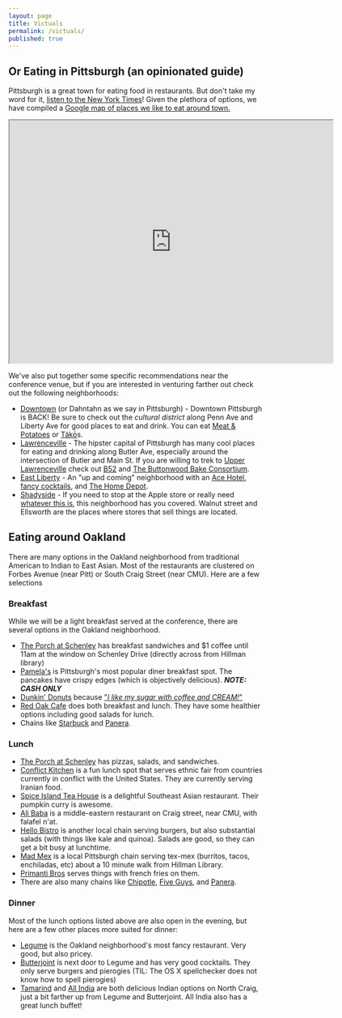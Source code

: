 ```yaml
---
layout: page
title: Victuals
permalink: /victuals/
published: true
---
```



## Or Eating in Pittsburgh (an opinionated guide)

Pittsburgh is a great town for eating food in restaurants. But don't take my word for it, [listen to the New York Times](http://www.nytimes.com/2016/03/16/dining/pittsburgh-restaurants.html?_r=0)! Given the plethora of options, we have compiled a [Google map of places we like to eat around town.](https://drive.google.com/open?id=1iVDCxPGLMJw3jgyCpUtN43B60Gk&usp=sharing)

<iframe src="https://www.google.com/maps/d/embed?mid=1iVDCxPGLMJw3jgyCpUtN43B60Gk" width="640" height="480"></iframe>

We've also put together some specific recommendations near the conference venue, but if you are interested in venturing farther out check out the following neighborhoods:

- [Downtown](https://goo.gl/maps/mwbqoyqVeZy) (or Dahntahn as we say in Pittsburgh) - Downtown Pittsburgh is BACK! Be sure to check out the *cultural district* along Penn Ave and Liberty Ave for good places to eat and drink. You can eat [Meat & Potatoes](https://goo.gl/maps/JEXY4GfL4GC2) or [Täkō](https://goo.gl/maps/cnx7WZVsjdD2)s.
- [Lawrenceville](https://goo.gl/maps/Ds9qR2eiXL22) - The hipster capital of Pittsburgh has many cool places for eating and drinking along Butler Ave, especially around the intersection of Butler and Main St. If you are willing to trek to [Upper Lawrenceville](https://goo.gl/maps/g9UUq7XcQkC2) check out [B52](https://goo.gl/maps/TSRGchT49Js) and [The Buttonwood Bake Consortium](https://goo.gl/maps/QaP12KHX3pS2).
- [East Liberty](https://goo.gl/maps/RWSoZFcQmnq) - An "up and coming" neighborhood with an [Ace Hotel](https://goo.gl/maps/qoehLuV73YN2), [fancy cocktails](https://goo.gl/maps/tUvE9UZyznD2), and [The Home Depot](https://goo.gl/maps/zbM8WzKG67v).
- [Shadyside](https://goo.gl/maps/Ds9qR2eiXL22) - If you need to stop at the Apple store or really need [whatever this is](https://www.google.com/maps/place/Williams-Sonoma/@40.4513634,-79.9332052,3a,75y,90t/data=!3m8!1e2!3m6!1s-X_TqZn02Tbw%2FVTXA4CMYpUI%2FAAAAAAAAAAc%2F0JrTMatbVNYXR3Bx74ay7v9WnnAGPGDbA!2e4!3e12!6s%2F%2Flh3.googleusercontent.com%2F-X_TqZn02Tbw%2FVTXA4CMYpUI%2FAAAAAAAAAAc%2F0JrTMatbVNYXR3Bx74ay7v9WnnAGPGDbA%2Fs107-k-no%2F!7i400!8i320!4m5!3m4!1s0x0000000000000000:0x5eb0ccd193b7ee4d!8m2!3d40.4511365!4d-79.9330788!6m1!1e1), this neighborhood has you covered. Walnut street and Ellsworth are the places where stores that sell things are located.

## Eating around Oakland

There are many options in the Oakland neighborhood from traditional American to Indian to East Asian. Most of the restaurants are clustered on Forbes Avenue (near Pitt) or South Craig Street (near CMU). Here are a few selections

### Breakfast

While we will be a light breakfast served at the conference, there are several options in the Oakland neighborhood.

- [The Porch at Schenley](https://goo.gl/maps/ysRTa6rkPSH2) has breakfast sandwiches and $1 coffee until 11am at the window on Schenley Drive (directly across from Hillman library)
- [Pamela's](https://goo.gl/maps/MRtkhTkdzEH2) is Pittsburgh's most popular diner breakfast spot. The pancakes have crispy edges (which is objectively delicious). ***NOTE: CASH ONLY***
- [Dunkin' Donuts](https://goo.gl/maps/BcJsFHnvZm32) because ["*I like my sugar with coffee and CREAM!*"](http://www.vevo.com/watch/the-beastie-boys/intergalactic/USCA39800008)
- [Red Oak Cafe](https://goo.gl/maps/pa69mctudqR2) does both breakfast and lunch. They have some healthier options including good salads for lunch.
- Chains like [Starbuck](https://goo.gl/maps/4LtxstHDytq) and [Panera](https://goo.gl/maps/athj7HiqW9y).


### Lunch

- [The Porch at Schenley](https://goo.gl/maps/ysRTa6rkPSH2) has pizzas, salads, and sandwiches.
- [Conflict Kitchen](https://goo.gl/maps/WyHHSTRBKdr) is a fun lunch spot that serves ethnic fair from countries currently in conflict with the United States. They are currently serving Iranian food.
- [Spice Island Tea House](https://goo.gl/maps/WzoGicauA382) is a delightful Southeast Asian restaurant. Their pumpkin curry is awesome.
- [Ali Baba](https://goo.gl/maps/ESTFbfDYsUu) is a middle-eastern restaurant on Craig street, near CMU, with falafel n'at.
- [Hello Bistro](https://goo.gl/maps/goCZye9gjEC2) is another local chain serving burgers, but also substantial salads (with things like kale and quinoa). Salads are good, so they can get a bit busy at lunchtime.
- [Mad Mex](https://goo.gl/maps/ERUCyKedgkx) is a local Pittsburgh chain serving tex-mex (burritos, tacos, enchiladas, etc) about a 10 minute walk from Hillman Library.
- [Primanti Bros]() serves things with french fries on them.
- There are also many chains like [Chipotle](https://goo.gl/maps/etmZZTMpVQx), [Five Guys](https://goo.gl/maps/G32qYAGCX8t), and [Panera](https://goo.gl/maps/athj7HiqW9y).


### Dinner

Most of the lunch options listed above are also open in the evening, but here are a few other places more suited for dinner:

- [Legume](https://goo.gl/maps/FC4XnvZpmyS2) is the Oakland neighborhood's most fancy restaurant. Very good, but also pricey.
- [Butterjoint](https://goo.gl/maps/VppN94ZFTbw) is next door to Legume and has very good cocktails. They only serve burgers and pierogies (TIL: The OS X spellchecker does not know how to spell pierogies)
- [Tamarind](https://goo.gl/maps/TtQq4myf5BC2) and [All India](https://goo.gl/maps/YZihobvfQTE2) are both delicious Indian options on North Craig, just a bit farther up from Legume and Butterjoint. All India also has a great lunch buffet!
